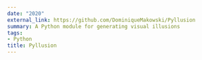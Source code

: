 ```yaml
---
date: "2020"
external_link: https://github.com/DominiqueMakowski/Pyllusion
summary: A Python module for generating visual illusions
tags:
- Python
title: Pyllusion
---
```

